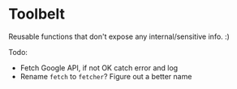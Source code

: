 # Toolbelt

Reusable functions that don't expose any internal/sensitive info. :)

Todo:
- Fetch Google API, if not OK catch error and log
- Rename `fetch` to `fetcher`? Figure out a better name